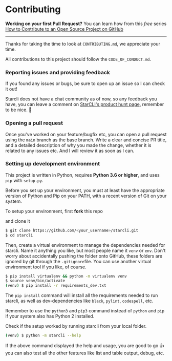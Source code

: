 # Contributing


**Working on your first Pull Request?** You can learn how from this *free* series [How to Contribute to an Open Source Project on GitHub](https://egghead.io/series/how-to-contribute-to-an-open-source-project-on-github)

---

Thanks for taking the time to look at `CONTRIBUTING.md`, we appreciate your time. 

All contributions to this project should follow the `CODE_OF_CONDUCT.md`.

### Reporting issues and providing feedback

If you found any issues or bugs, be sure to open up an issue so I can check it out!

Starcli does not have a chat community as of now, so any feedback you have, you can leave a comment on [StarCLI's product hunt page](https://www.producthunt.com/posts/starcli/maker-invite?code=gMzkzM), remember to be nice. 🙂

### Opening a pull request

Once you've worked on your feature/bugfix etc, you can open a pull request using the `main` branch as the base branch. Write a clear and concise PR title, and a detailed description of why you made the change, whether it is related to any issues etc. And I will review it as soon as I can.

### Setting up development environment

This project is written in Python, requires **Python 3.6 or higher**, and uses `pip` with `setup.py`.

Before you set up your environment, you must at least have the appropriate version of Python and Pip on your PATH, with a recent version of Git on your system.

To setup your environment, first **fork** this repo

and clone it

```bash
$ git clone https://github.com/<your_username>/starcli.git
$ cd starcli
```

Then, create a virtual environment to manage the dependencies needed for starcli. Name it anything you like, but most people name it `venv` or `env`. Don't worry about accidentally pushing the folder onto GitHub, these folders are ignored by git through the `.gitignore`file. You can use another virtual environment tool if  you like, of course.

```bash
$ pip install virtualenv && python -m virtualenv venv
$ source venv/bin/activate
(venv) $ pip install -r requirements_dev.txt
```

The `pip install` command will install all the requirements needed to run starcli, as well as dev-dependencies like `black`, `pylint`, `codespell`, etc.

Remember to use the `python3` and `pip3` command instead of `python` and `pip` if your system also has Python 2 installed.

Check if the setup worked by running starcli from your local folder. 

```bash
(venv) $ python -m starcli --help
```

If the above command displayed the help and usage, you are good to go 👍 you can also test all
the other features like list and table output, debug, etc. 


